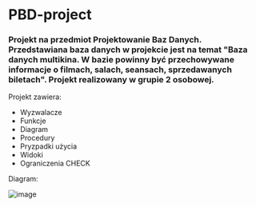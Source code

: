 # PBD-project


### Projekt na przedmiot Projektowanie Baz Danych. Przedstawiana baza danych w projekcie jest na temat "Baza danych multikina. W bazie powinny być przechowywane informacje o filmach, salach, seansach, sprzedawanych biletach". Projekt realizowany w grupie 2 osobowej. 

Projekt zawiera: 
* Wyzwalacze
* Funkcje
* Diagram
* Procedury
* Pryzpadki użycia
* Widoki
* Ograniczenia CHECK

Diagram: 


![image](https://github.com/SebastianK2000/PBD-project/assets/127401994/6028c591-918c-48ec-8b81-826128efd301)
